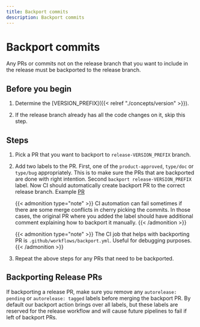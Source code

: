 ```yaml
---
title: Backport commits
description: Backport commits
---
```


# Backport commits

Any PRs or commits not on the release branch that you want to include in the release must be backported to the release branch.

## Before you begin

1. Determine the [VERSION_PREFIX]({{< relref "./concepts/version" >}}).

2. If the release branch already has all the code changes on it, skip this step.

## Steps

1. Pick a PR that you want to backport to `release-VERSION_PREFIX` branch.

1. Add two labels to the PR. First, one of the `product-approved`, `type/doc` or `type/bug` appropriately. This is to make sure the PRs that are backported are done with right intention. Second `backport release-VERSION_PREFIX` label.
   Now CI should automatically create backport PR to the correct release branch. Example [PR](https://github.com/grafana/loki/pull/10333)

   {{< admonition type="note" >}}
   CI automation can fail sometimes if there are some merge conflicts in cherry picking the commits. In those cases, the original PR where you added the label should have additional comment explaining how to backport it manually.
   {{< /admonition >}}

   {{< admonition type="note" >}}
   The CI job that helps with backporting PR is `.github/workflows/backport.yml`. Useful for debugging purposes.
   {{< /admonition >}}

1. Repeat the above steps for any PRs that need to be backported.

## Backporting Release PRs

If backporting a release PR, make sure you remove any `autorelease: pending` or `autorelease: tagged` labels before merging the backport PR. By default our backport action brings over all labels, but these labels are reserved for the release workflow and will cause future pipelines to fail if left of backport PRs.
